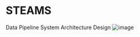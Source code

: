 # STEAMS

Data Pipeline System Architecture Design
![image](https://github.com/user-attachments/assets/51e278c8-ae82-4d3b-bb86-009d27445364)

